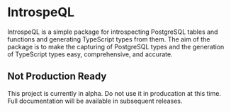 # IntrospeQL

IntrospeQL is a simple package for introspecting PostgreSQL tables and functions
and generating TypeScript types from them. The aim of the package is to
make the capturing of PostgreSQL types and the generation of TypeScript types
easy, comprehensive, and accurate.

## Not Production Ready

This project is currently in alpha. Do not use it in producation at this time.
Full documentation will be available in subsequent releases.

